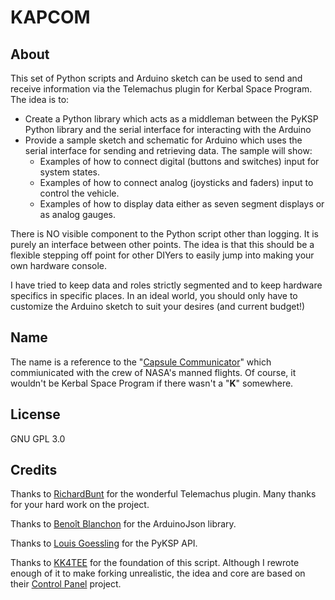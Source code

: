 KAPCOM
=============
About
---------
This set of Python scripts and Arduino sketch can be used to send and receive information via the Telemachus plugin for Kerbal Space Program. The idea is to:

* Create a Python library which acts as a middleman between the PyKSP Python library and the serial interface for interacting with the Arduino
* Provide a sample sketch and schematic for Arduino which uses the serial interface for sending and retrieving data. The sample will show:
	* Examples of how to connect digital (buttons and switches) input for system states.
	* Examples of how to connect analog (joysticks and faders) input to control the vehicle.
	* Examples of how to display data either as seven segment displays or as analog gauges.

There is NO visible component to the Python script other than logging. It is purely an interface between other points. The idea is that this should be a flexible stepping off point for other DIYers to easily jump into making your own hardware console.

I have tried to keep data and roles strictly segmented and to keep hardware specifics in specific places. In an ideal world, you should only have to customize the Arduino sketch to suit your desires (and current budget!)

Name
---------
The name is a reference to the "[Capsule Communicator](http://en.wikipedia.org/wiki/Flight_controller#Capsule_Communicator_.28CAPCOM.29)" which commiunicated with the crew of NASA's manned flights. Of course, it wouldn't be Kerbal Space Program if there wasn't a "**K**" somewhere.

License
----------
GNU GPL 3.0

Credits
----------
Thanks to [RichardBunt](https://github.com/richardbunt) for the wonderful Telemachus plugin. Many thanks for your hard work on the project.

Thanks to [Benoît Blanchon](https://github.com/bblanchon) for the ArduinoJson library.

Thanks to [Louis Goessling](https://github.com/602p) for the PyKSP API.

Thanks to [KK4TEE](https://github.com/KK4TEE) for the foundation of this script. Although I rewrote enough of it to make forking unrealistic, the idea and core are based on their [Control Panel](https://github.com/KK4TEE/Control-Panel) project.